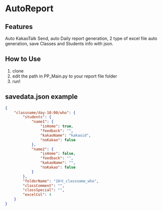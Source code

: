 # AutoReport

## Features
Auto KakaoTalk Send, auto Daily report generation, 2 type of excel file auto generation, save Classes and Students info with json.

## How to Use
1. clone
2. edit the path in PP_Main.py to your report file folder
3. run!

## savedata.json example
```json
{
	"classname/day-10:00/who": {
		"students": {
			"name1": {
				"isHome": true,
				"feedback": "",
				"kakaoName": "kakaoid",
				"noKakao": false
			},
			"name2": {
				"isHome": false,
				"feedback": "",
				"kakaoName": "",
				"noKakao": false
			}
		},
		"folderName": "10시_classname_who",
		"classComment": "",
		"classSpecial": "",
		"excelCol": 4
	}
}
```